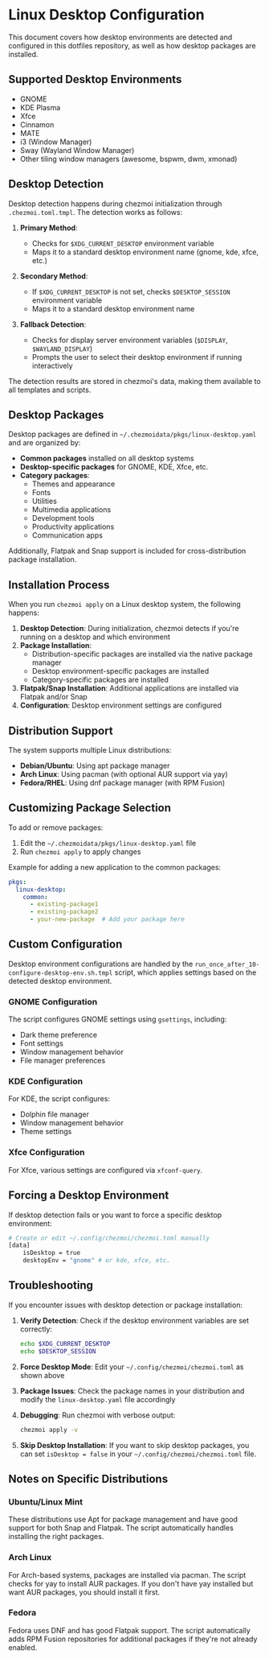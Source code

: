 # Linux Desktop Configuration

This document covers how desktop environments are detected and configured in this dotfiles repository, as well as how desktop packages are installed.

## Supported Desktop Environments

- GNOME
- KDE Plasma
- Xfce
- Cinnamon
- MATE
- i3 (Window Manager)
- Sway (Wayland Window Manager)
- Other tiling window managers (awesome, bspwm, dwm, xmonad)

## Desktop Detection

Desktop detection happens during chezmoi initialization through `.chezmoi.toml.tmpl`. The detection works as follows:

1. **Primary Method**:
   - Checks for `$XDG_CURRENT_DESKTOP` environment variable
   - Maps it to a standard desktop environment name (gnome, kde, xfce, etc.)

2. **Secondary Method**:
   - If `$XDG_CURRENT_DESKTOP` is not set, checks `$DESKTOP_SESSION` environment variable
   - Maps it to a standard desktop environment name

3. **Fallback Detection**:
   - Checks for display server environment variables (`$DISPLAY`, `$WAYLAND_DISPLAY`)
   - Prompts the user to select their desktop environment if running interactively

The detection results are stored in chezmoi's data, making them available to all templates and scripts.

## Desktop Packages

Desktop packages are defined in `~/.chezmoidata/pkgs/linux-desktop.yaml` and are organized by:

- **Common packages** installed on all desktop systems
- **Desktop-specific packages** for GNOME, KDE, Xfce, etc.
- **Category packages**:
  - Themes and appearance
  - Fonts
  - Utilities
  - Multimedia applications
  - Development tools
  - Productivity applications
  - Communication apps

Additionally, Flatpak and Snap support is included for cross-distribution package installation.

## Installation Process

When you run `chezmoi apply` on a Linux desktop system, the following happens:

1. **Desktop Detection**: During initialization, chezmoi detects if you're running on a desktop and which environment
2. **Package Installation**:
   - Distribution-specific packages are installed via the native package manager
   - Desktop environment-specific packages are installed
   - Category-specific packages are installed
3. **Flatpak/Snap Installation**: Additional applications are installed via Flatpak and/or Snap
4. **Configuration**: Desktop environment settings are configured

## Distribution Support

The system supports multiple Linux distributions:

- **Debian/Ubuntu**: Using apt package manager
- **Arch Linux**: Using pacman (with optional AUR support via yay)
- **Fedora/RHEL**: Using dnf package manager (with RPM Fusion)

## Customizing Package Selection

To add or remove packages:

1. Edit the `~/.chezmoidata/pkgs/linux-desktop.yaml` file
2. Run `chezmoi apply` to apply changes

Example for adding a new application to the common packages:

```yaml
pkgs:
  linux-desktop:
    common:
      - existing-package1
      - existing-package2
      - your-new-package  # Add your package here
```

## Custom Configuration

Desktop environment configurations are handled by the `run_once_after_10-configure-desktop-env.sh.tmpl` script, which applies settings based on the detected desktop environment.

### GNOME Configuration

The script configures GNOME settings using `gsettings`, including:
- Dark theme preference
- Font settings
- Window management behavior
- File manager preferences

### KDE Configuration

For KDE, the script configures:
- Dolphin file manager
- Window management behavior
- Theme settings

### Xfce Configuration

For Xfce, various settings are configured via `xfconf-query`.

## Forcing a Desktop Environment

If desktop detection fails or you want to force a specific desktop environment:

```bash
# Create or edit ~/.config/chezmoi/chezmoi.toml manually
[data]
    isDesktop = true
    desktopEnv = "gnome" # or kde, xfce, etc.
```

## Troubleshooting

If you encounter issues with desktop detection or package installation:

1. **Verify Detection**: Check if the desktop environment variables are set correctly:
   ```bash
   echo $XDG_CURRENT_DESKTOP
   echo $DESKTOP_SESSION
   ```

2. **Force Desktop Mode**: Edit your `~/.config/chezmoi/chezmoi.toml` as shown above

3. **Package Issues**: Check the package names in your distribution and modify the `linux-desktop.yaml` file accordingly

4. **Debugging**: Run chezmoi with verbose output:
   ```bash
   chezmoi apply -v
   ```

5. **Skip Desktop Installation**: If you want to skip desktop packages, you can set `isDesktop = false` in your `~/.config/chezmoi/chezmoi.toml` file.

## Notes on Specific Distributions

### Ubuntu/Linux Mint

These distributions use Apt for package management and have good support for both Snap and Flatpak. The script automatically handles installing the right packages.

### Arch Linux

For Arch-based systems, packages are installed via pacman. The script checks for yay to install AUR packages. If you don't have yay installed but want AUR packages, you should install it first.

### Fedora

Fedora uses DNF and has good Flatpak support. The script automatically adds RPM Fusion repositories for additional packages if they're not already enabled.
